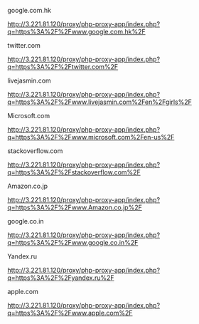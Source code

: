 google.com.hk

<http://3.221.81.120/proxy/php-proxy-app/index.php?q=https%3A%2F%2Fwww.google.com.hk%2F>

twitter.com

<http://3.221.81.120/proxy/php-proxy-app/index.php?q=https%3A%2F%2Ftwitter.com%2F>

livejasmin.com

<http://3.221.81.120/proxy/php-proxy-app/index.php?q=https%3A%2F%2Fwww.livejasmin.com%2Fen%2Fgirls%2F>

Microsoft.com

<http://3.221.81.120/proxy/php-proxy-app/index.php?q=https%3A%2F%2Fwww.microsoft.com%2Fen-us%2F>

stackoverflow.com

<http://3.221.81.120/proxy/php-proxy-app/index.php?q=https%3A%2F%2Fstackoverflow.com%2F>

Amazon.co.jp

<http://3.221.81.120/proxy/php-proxy-app/index.php?q=https%3A%2F%2Fwww.Amazon.co.jp%2F>

google.co.in

<http://3.221.81.120/proxy/php-proxy-app/index.php?q=https%3A%2F%2Fwww.google.co.in%2F>

Yandex.ru

<http://3.221.81.120/proxy/php-proxy-app/index.php?q=https%3A%2F%2Fyandex.ru%2F>

apple.com

<http://3.221.81.120/proxy/php-proxy-app/index.php?q=https%3A%2F%2Fwww.apple.com%2F>

